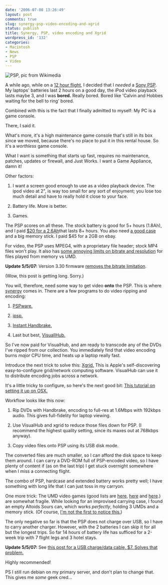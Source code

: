 ```yaml
---
date: '2006-07-08 13:26:49'
layout: post
comments: true
slug: synergy-psp-video-encoding-and-xgrid
status: publish
title: Synergy, PSP, video encoding and Xgrid
wordpress_id: '132'
categories:
- Macintosh
- News
- PSP
- Video
---
```



![PSP, pic from Wikimedia](http://www.phfactor.net/wp-pics/250px-Psp1.jpg)


A while ago, while on a [12 hour flight](http://www.phfactor.net/pics/Taiwan-04-06/), I decided that I _needed_ a [Sony PSP](http://www.us.playstation.com/Content/Sites/65/Info/). My laptops' batteries last 2 hours on a good day, the iPod video playback lasts maybe 3, and I was **bored.** Really bored. Bored like 'Calvin and Hobbes waiting for the bell to ring' bored.

Combined with this is the fact that I finally admitted to myself: My PC is a game console.

There, I said it.

What's more, it's a high maintenance game console that's still in its box since we moved, because there's no place to put it in this rental house. So it's a _worthless_ game console.

What I want is something that starts up fast, requires no maintenance, patches, updates or firewall, and Just Works. I want a Game Appliance, damn it!

Other factors: 



	
  1. I want a screen good enough to use as a video playback device. The ipod video at 2", is way too small for any sort of enjoyment; you lose too much detail and have to really hold it close to your face.

	
  2. Battery life. More is better.

	
  3. Games.



The PSP scores on all these. The stock battery is good for 5+ hours (1.8Ah), and I paid [$20 for a 2.6Ah](http://www.lik-sang.com/info.php?category=218&products_id=8803&)that lasts 8+ hours. You also need [ a good case](http://www.amazon.com/gp/product/B0008G2OWS/qid=1146147022/sr=8-1/ref=pd_bbs_1/104-2912188-2944767?%5Fencoding=UTF8&v=glance&n=468642) and a big memory stick. I paid $45 for a 2GB on ebay. 

For video, the PSP uses MPEG4, with a proprietary file header; stock MP4 files won't play. It also has [some annoying limits on bitrate and resolution](http://en.wikipedia.org/wiki/PlayStation_Portable) for files played from memory vs UMD. 

**Update 5/5/07:** Version 3.30 firmware [removes the bitrate limitation](http://www.phfactor.net/wp/2007/04/15/ahh-finally-hi-res-psp-video-encoding/).

(Wow, this post is getting long. Sorry.)

You will, therefore, need some way to get video **onto** the PSP. This is where [synergy](http://en.wikipedia.org/wiki/Synergy) comes in. There are a few programs to do video ripping and encoding:



	
  1. [PSPware.](http://www.nullriver.com/index/products/pspware)

	
  2. [ipsp.](http://ipsp.kaisakura.com/)

	
  3. [Instant Handbrake.](http://handbrake.m0k.org/?page_id=26)

	
  4. Last but best, [VisuallHub.](http://www.techspansion.com/visualhub/)



So I've now paid for VisualHub, and am ready to transcode any of the DVDs I've ripped from our collection. You immediately find that video encoding burns _major_ CPU time, and heats up a laptop really fast.

Introduce the next trick to solve this: [Xgrid.](http://www.apple.com/server/macosx/features/xgrid.html) This is Apple's self-discovering easy-to-configure grid/network computing software. VisualHub can use it to distribute encoding jobs across a network. 

It's a little tricky to configure, so here's the next good bit: [This tutorial on setting it up on OSX.](http://www.macgeekery.com/gspot/2006-06/setting_up_an_xgrid_controller_in_tiger)

Workflow looks like this now:



	
  1. Rip DVDs with Handbrake, encoding to full-res at 1.6Mbps with 192kbps audio. This gives full-fidelity for laptop viewing.


	
  2. Use VisualHub and xgrid to reduce those files down for PSP. (I recommend the highest quality setting, since its maxes out at 768kbps anyway).

	
  3. Copy video files onto PSP using its USB disk mode.



The converted files are much smaller, so I can afford the disk space to keep them around. I can carry a DVD-ROM full of PSP-encoded video, so I have plenty of content if (as on the last trip) I get stuck overnight somewhere when I miss a connecting flight. 

The combo of PSP, hardcase and extended battery works pretty well; I have something with long life that I can just toss in my carryon. 

One more trick: The UMD video games (good lists are [here](http://playstation.about.com/od/toppicks/tp/PSPTopReleases.htm), [here](http://psp.ign.com/articles/619/619558p1.html) and [here](http://www.metacritic.com/games/psp/scores/).) are somewhat fragile. While looking for an improvised carrying case, I found an empty Altoids Sours can, which works _perfectly_, holding 3 UMDs and a memory stick. (Of course, [I'm not the first to notice this.](http://www.psp411.com/show/review/449)) 

The only negative so far is that the PSP does not charge over USB, so I have to carry another charger. However, with the 2 batteries I can skip it for all but the longest trips. So far 14 hours of battery life has sufficed for a 2-week trip with 7 flight legs and 3 hotel stays.

**Update 5/5/07:** See [this post for a USB charge/data cable, $7. Solves that problem.](http://www.phfactor.net/wp/2007/05/05/another-psp-essential/)

Highly recommended!

PS I still run debian on my primary server, and don't plan to change that. This gives me _some_ geek cred...
